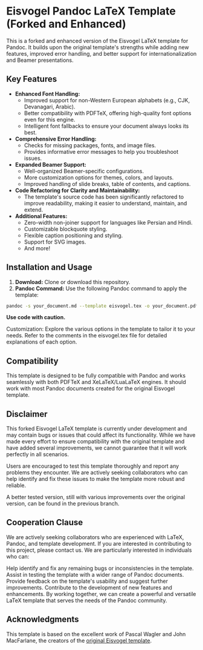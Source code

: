 # Eisvogel Pandoc LaTeX Template (Forked and Enhanced)

This is a forked and enhanced version of the Eisvogel LaTeX template for Pandoc. It builds upon the original template's strengths while adding new features, improved error handling, and better support for internationalization and Beamer presentations.

## Key Features

*   **Enhanced Font Handling:**
    *   Improved support for non-Western European alphabets (e.g., CJK, Devanagari, Arabic).
    *   Better compatibility with PDFTeX, offering high-quality font options even for this engine.
    *   Intelligent font fallbacks to ensure your document always looks its best.
*   **Comprehensive Error Handling:**
    *   Checks for missing packages, fonts, and image files.
    *   Provides informative error messages to help you troubleshoot issues.
*   **Expanded Beamer Support:**
    *   Well-organized Beamer-specific configurations.
    *   More customization options for themes, colors, and layouts.
    *   Improved handling of slide breaks, table of contents, and captions.
*   **Code Refactoring for Clarity and Maintainability:**
    *   The template's source code has been significantly refactored to improve readability, making it easier to understand, maintain, and extend.
*   **Additional Features:**
    *   Zero-width non-joiner support for languages like Persian and Hindi.
    *   Customizable blockquote styling.
    *   Flexible caption positioning and styling.
    *   Support for SVG images.
    *   And more!

## Installation and Usage

1.  **Download:** Clone or download this repository.
2.  **Pandoc Command:** Use the following Pandoc command to apply the template:

```bash
pandoc -s your_document.md --template eisvogel.tex -o your_document.pdf
```

**Use code with caution.**

Customization: Explore the various options in the template to tailor it to your needs. Refer to the comments in the eisvogel.tex file for detailed explanations of each option.

## Compatibility
This template is designed to be fully compatible with Pandoc and works seamlessly with both PDFTeX and XeLaTeX/LuaLaTeX engines. It should work with most Pandoc documents created for the original Eisvogel template.

## Disclaimer

This forked Eisvogel LaTeX template is currently under development and may contain bugs or issues that could affect its functionality. While we have made every effort to ensure compatibility with the original template and have added several improvements, we cannot guarantee that it will work perfectly in all scenarios.

Users are encouraged to test this template thoroughly and report any problems they encounter. We are actively seeking collaborators who can help identify and fix these issues to make the template more robust and reliable.

A better tested version, still with various improvements over the original version, can be found in the previous branch.

## Cooperation Clause

We are actively seeking collaborators who are experienced with LaTeX, Pandoc, and template development. If you are interested in contributing to this project, please contact us. We are particularly interested in individuals who can:

Help identify and fix any remaining bugs or inconsistencies in the template.
Assist in testing the template with a wider range of Pandoc documents.
Provide feedback on the template's usability and suggest further improvements.
Contribute to the development of new features and enhancements.
By working together, we can create a powerful and versatile LaTeX template that serves the needs of the Pandoc community.

## Acknowledgments
This template is based on the excellent work of Pascal Wagler and John MacFarlane, the creators of the [original Eisvogel template](https://github.com/Wandmalfarbe/pandoc-latex-template).


